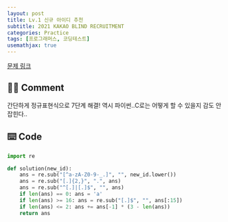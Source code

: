 ```yaml
---
layout: post
title: Lv.1 신규 아이디 추천
subtitle: 2021 KAKAO BLIND RECRUITMENT
categories: Practice
tags: [프로그래머스, 코딩테스트]
usemathjax: true
---
```


[문제 링크](https://programmers.co.kr/learn/courses/30/lessons/72410)


## ✍🏻 Comment
간단하게 정규표현식으로 7단계 해결! 역시 파이썬..C로는 어떻게 할 수 있을지 감도 안잡힌다..


## ⌨️ Code
```python
import re

def solution(new_id):
    ans = re.sub("[^a-zA-Z0-9-_.]", "", new_id.lower())
    ans = re.sub("[.]{2,}", ".", ans)
    ans = re.sub("^[.]|[.]$", "", ans)
    if len(ans) == 0: ans = 'a'
    if len(ans) >= 16: ans = re.sub("[.]$", "", ans[:15])
    if len(ans) <= 2: ans += ans[-1] * (3 - len(ans))
    return ans
```